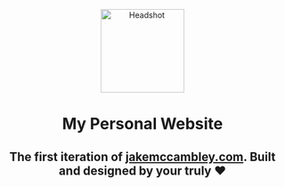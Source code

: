 <div align="center">
  <img alt="Headshot" src="./images/logo-new-nobrdr.svg" width="150"/>
</div>
<h1 align="center">My Personal Website </h1>
<h2 align="center">The first iteration of <a href="http://www.jakemccambley.com">jakemccambley.com</a>. Built and designed by your truly  ❤️</h2>
